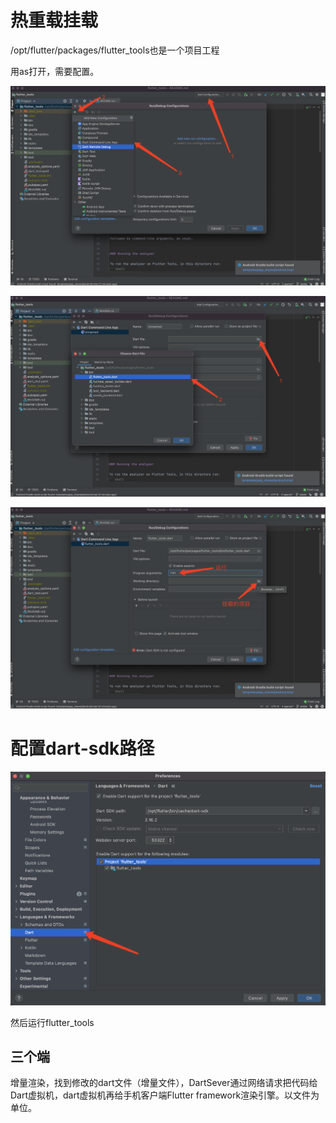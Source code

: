# 热重载挂载

/opt/flutter/packages/flutter_tools也是一个项目工程

用as打开，需要配置。

![image-20220506180431096](热重载.assets/image-20220506180431096.png)

![image-20220506180538904](热重载.assets/image-20220506180538904.png)

![image-20220506180801072](热重载.assets/image-20220506180801072.png)

# 配置dart-sdk路径

![image-20220506181123939](热重载.assets/image-20220506181123939.png)

然后运行flutter_tools

## 三个端

增量渲染，找到修改的dart文件（增量文件），DartSever通过网络请求把代码给Dart虚拟机，dart虚拟机再给手机客户端Flutter framework渲染引擎。以文件为单位。

